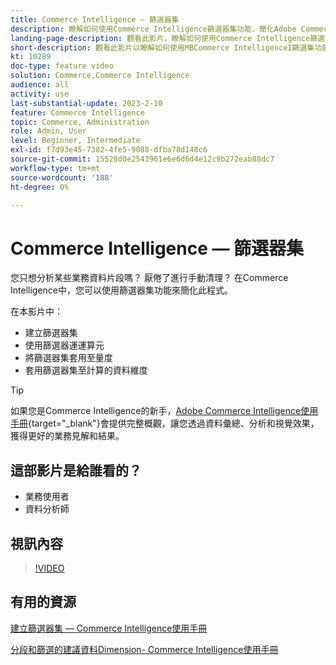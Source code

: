 ```yaml
---
title: Commerce Intelligence — 篩選器集
description: 瞭解如何使用Commerce Intelligence篩選器集功能，簡化Adobe Commerce和Magento Open Source的商業資料報告。
landing-page-description: 觀看此影片，瞭解如何使用Commerce Intelligence篩選器集功能來簡化業務資料報告。
short-description: 觀看此影片以瞭解如何使用MBCommerce IntelligenceI篩選集功能來簡化業務資料報告。
kt: 10289
doc-type: feature video
solution: Commerce,Commerce Intelligence
audience: all
activity: use
last-substantial-update: 2023-2-10
feature: Commerce Intelligence
topic: Commerce, Administration
role: Admin, User
level: Beginner, Intermediate
exl-id: f7d93e45-7382-4fe5-9088-dfba78d148c6
source-git-commit: 15528d0e2543961e6e6d6d4e12c9b272eab88dc7
workflow-type: tm+mt
source-wordcount: '188'
ht-degree: 0%

---
```


# Commerce Intelligence — 篩選器集

您只想分析某些業務資料片段嗎？ 厭倦了進行手動清理？ 在Commerce Intelligence中，您可以使用篩選器集功能來簡化此程式。

在本影片中：

- 建立篩選器集
- 使用篩選器運運算元
- 將篩選器集套用至量度
- 套用篩選器集至計算的資料維度

>[!TIP]
>
>如果您是Commerce Intelligence的新手，[Adobe Commerce Intelligence使用手冊](https://experienceleague.adobe.com/docs/commerce-business-intelligence/mbi/guide-overview.html){target="_blank"}會提供完整概觀，讓您透過資料彙總、分析和視覺效果，獲得更好的業務見解和結果。

## 這部影片是給誰看的？

- 業務使用者
- 資料分析師

## 視訊內容

>[!VIDEO](https://video.tv.adobe.com/v/342408?quality=12&learn=on)

## 有用的資源

[建立篩選器集 — Commerce Intelligence使用手冊](https://experienceleague.adobe.com/docs/commerce-business-intelligence/mbi/build/reports/ess-manage-data-filters.html)

[分段和篩選的建議資料Dimension- Commerce Intelligence使用手冊](https://experienceleague.adobe.com/docs/commerce-business-intelligence/mbi/best-practices/data/segment-filter.html)
